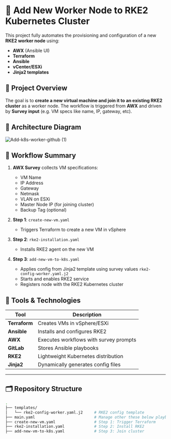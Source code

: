# 🚀 Add New Worker Node to RKE2 Kubernetes Cluster

This project fully automates the provisioning and configuration of a new **RKE2 worker node** using:

- **AWX** (Ansible UI)
- **Terraform**
- **Ansible**
- **vCenter/ESXi**
- **Jinja2 templates**


## 🧩 Project Overview

The goal is to **create a new virtual machine and join it to an existing RKE2 cluster** as a worker node. The workflow is triggered from **AWX** and driven by **Survey input** (e.g. VM specs like name, IP, gateway, etc).


## 📸 Architecture Diagram
![Add-k8s-worker-github (1)](https://github.com/user-attachments/assets/a59bdd87-659a-4d13-9f14-4dda3d3c4f4d)

## 🔁 Workflow Summary

1. **AWX Survey** collects VM specifications:
   - VM Name
   - IP Address
   - Gateway
   - Netmask
   - VLAN on ESXi
   - Master Node IP (for joining cluster)
   - Backup Tag (optional)

2. **Step 1**: `create-new-vm.yaml`
   - Triggers Terraform to create a new VM in vSphere

3. **Step 2**: `rke2-installation.yaml`
   - Installs RKE2 agent on the new VM

4. **Step 3**: `add-new-vm-to-k8s.yaml`
   - Applies config from Jinja2 template using survey values `rke2-config-worker.yaml.j2`
   - Starts and enables RKE2 service
   - Registers node with the RKE2 Kubernetes cluster

## 🧰 Tools & Technologies

| Tool            | Description                              |
|-----------------|------------------------------------------|
| **Terraform**    | Creates VMs in vSphere/ESXi              |
| **Ansible**      | Installs and configures RKE2             |
| **AWX**          | Executes workflows with survey prompts   |
| **GitLab**       | Stores Ansible playbooks                 |
| **RKE2**         | Lightweight Kubernetes distribution      |
| **Jinja2**       | Dynamically generates config files       |

---

## 🗂 Repository Structure

```bash
.
├── templates/
│   └── rke2-config-worker.yaml.j2     # RKE2 config template
├── main.yaml                          # Manage other these below playbbok
├── create-new-vm.yaml                 # Step 1: Trigger Terraform
├── rke2-installation.yaml             # Step 2: Install RKE2
├── add-new-vm-to-k8s.yaml             # Step 3: Join cluster
